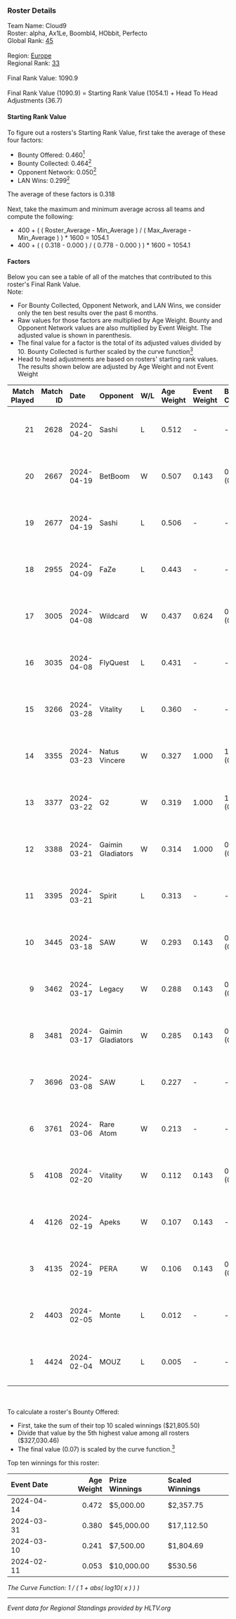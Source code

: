 ### Roster Details<br />
Team Name: Cloud9<br />
Roster: alpha, Ax1Le, Boombl4, HObbit, Perfecto<br />
Global Rank: [45](../standings_global.md)<br />
<br />
Region: [Europe]( ../standings_europe.md)<br />
Regional Rank: [33]( ../standings_europe.md)<br />
<br />
Final Rank Value:  1090.9<br />
<br />
Final Rank Value (1090.9) = Starting Rank Value (1054.1) + Head To Head Adjustments (36.7)<br />

#### Starting Rank Value<br />
To figure out a rosters's Starting Rank Value, first take the average of these four factors:<br />
- Bounty Offered: 0.460[<sup>1</sup>](#table2)
- Bounty Collected: 0.464[<sup>2</sup>](#table1)
- Opponent Network: 0.050[<sup>2</sup>](#table1)
- LAN Wins: 0.299[<sup>2</sup>](#table1)

The average of these factors is 0.318<br />
<br />
Next, take the maximum and minimum average across all teams and compute the following:<br />
- 400 + ( ( Roster_Average - Min_Average ) / ( Max_Average - Min_Average ) ) * 1600 = 1054.1
- 400 + ( ( 0.318 - 0.000 ) / ( 0.778 - 0.000 ) ) * 1600 = 1054.1


#### Factors<br />
Below you can see a table of all of the matches that contributed to this roster's Final Rank Value.<br />
Note:<br />

- For Bounty Collected, Opponent Network, and LAN Wins, we consider only the ten best results over the past 6 months.
- Raw values for those factors are multiplied by Age Weight. Bounty and Opponent Network values are also multiplied by Event Weight. The adjusted value is shown in parenthesis.
- The final value for a factor is the total of its adjusted values divided by 10. Bounty Collected is further scaled by the curve function[<sup>3</sup>](#curveFunction)
- Head to head adjustments are based on rosters' starting rank values. The results shown below are adjusted by Age Weight and not Event Weight
<span id="table1"></span><br />


| Match Played | Match ID | Date       | Opponent          | W/L | Age Weight | Event Weight | Bounty Collected | Opponent Network | LAN Wins  | H2H Adj. | Roster                                       |
| -: | -: | :- | :- | :- | :- | :- | :- | :- | :- | -: | :- |
|           21 |     2628 | 2024-04-20 | Sashi             | L   | 0.512      | -            | -                | -                | -         |    -7.09 | alpha, Ax1Le, Boombl4, HObbit, Perfecto      |
|           20 |     2667 | 2024-04-19 | BetBoom           | W   | 0.507      | 0.143        | 0.257 (0.019)    | 0.551 (0.040)    | -         |    13.73 | alpha, Ax1Le, Boombl4, HObbit, Perfecto      |
|           19 |     2677 | 2024-04-19 | Sashi             | L   | 0.506      | -            | -                | -                | -         |    -7.00 | alpha, Ax1Le, Boombl4, HObbit, Perfecto      |
|           18 |     2955 | 2024-04-09 | FaZe              | L   | 0.443      | -            | -                | -                | -         |    -0.40 | Ax1Le, Boombl4, electroNic, HObbit, Perfecto |
|           17 |     3005 | 2024-04-08 | Wildcard          | W   | 0.437      | 0.624        | 0.006 (0.002)    | -                | 1 (0.437) |     0.99 | Ax1Le, Boombl4, electroNic, HObbit, Perfecto |
|           16 |     3035 | 2024-04-08 | FlyQuest          | L   | 0.431      | -            | -                | -                | -         |    -5.19 | Ax1Le, Boombl4, electroNic, HObbit, Perfecto |
|           15 |     3266 | 2024-03-28 | Vitality          | L   | 0.360      | -            | -                | -                | -         |    -0.17 | Ax1Le, Boombl4, electroNic, HObbit, Perfecto |
|           14 |     3355 | 2024-03-23 | Natus Vincere     | W   | 0.327      | 1.000        | 1.000 (0.327)    | 0.331 (0.108)    | 1 (0.327) |    10.24 | Ax1Le, Boombl4, electroNic, HObbit, Perfecto |
|           13 |     3377 | 2024-03-22 | G2                | W   | 0.319      | 1.000        | 1.000 (0.319)    | 0.500 (0.159)    | 1 (0.319) |     9.98 | Ax1Le, Boombl4, electroNic, HObbit, Perfecto |
|           12 |     3388 | 2024-03-21 | Gaimin Gladiators | W   | 0.314      | 1.000        | 0.040 (0.012)    | 0.360 (0.113)    | 1 (0.314) |     4.10 | Ax1Le, Boombl4, electroNic, HObbit, Perfecto |
|           11 |     3395 | 2024-03-21 | Spirit            | L   | 0.313      | -            | -                | -                | -         |    -0.09 | Ax1Le, Boombl4, electroNic, HObbit, Perfecto |
|           10 |     3445 | 2024-03-18 | SAW               | W   | 0.293      | 0.143        | 0.108 (0.005)    | 0.544 (0.023)    | 1 (0.293) |     6.22 | Ax1Le, Boombl4, electroNic, HObbit, Perfecto |
|            9 |     3462 | 2024-03-17 | Legacy            | W   | 0.288      | 0.143        | 0.119 (0.005)    | 0.562 (0.023)    | 1 (0.288) |     4.24 | Ax1Le, Boombl4, electroNic, HObbit, Perfecto |
|            8 |     3481 | 2024-03-17 | Gaimin Gladiators | W   | 0.285      | 0.143        | 0.040 (0.002)    | 0.360 (0.015)    | 1 (0.285) |     3.68 | Ax1Le, Boombl4, electroNic, HObbit, Perfecto |
|            7 |     3696 | 2024-03-08 | SAW               | L   | 0.227      | -            | -                | -                | -         |    -2.33 | Ax1Le, Boombl4, electroNic, HObbit, Perfecto |
|            6 |     3761 | 2024-03-06 | Rare Atom         | W   | 0.213      | -            | -                | -                | -         |     0.36 | Ax1Le, Boombl4, electroNic, HObbit, Perfecto |
|            5 |     4108 | 2024-02-20 | Vitality          | W   | 0.112      | 0.143        | 0.590 (0.009)    | 0.384 (0.006)    | 1 (0.112) |     3.50 | Ax1Le, Boombl4, electroNic, HObbit, Perfecto |
|            4 |     4126 | 2024-02-19 | Apeks             | W   | 0.107      | 0.143        | -                | 0.193 (0.003)    | 1 (0.107) |     1.07 | Ax1Le, Boombl4, electroNic, HObbit, Perfecto |
|            3 |     4135 | 2024-02-19 | PERA              | W   | 0.106      | 0.143        | 0.048 (0.001)    | 0.452 (0.007)    | 1 (0.106) |     1.11 | Ax1Le, Boombl4, electroNic, HObbit, Perfecto |
|            2 |     4403 | 2024-02-05 | Monte             | L   | 0.012      | -            | -                | -                | -         |    -0.22 | Ax1Le, Boombl4, electroNic, HObbit, Perfecto |
|            1 |     4424 | 2024-02-04 | MOUZ              | L   | 0.005      | -            | -                | -                | -         |    -0.00 | Ax1Le, Boombl4, electroNic, HObbit, Perfecto |

<br />
<span id="table2"></span><br />
To calculate a roster's Bounty Offered:<br />

- First, take the sum of their top 10 scaled winnings ($21,805.50)
- Divide that value by the 5th highest value among all rosters ($327,030.46)
- The final value (0.07) is scaled by the curve function.[<sup>3</sup>](#curveFunction)

Top ten winnings for this roster:<br />

| Event Date | Age Weight | Prize Winnings | Scaled Winnings |
| :- | -: | :- | :- |
| 2024-04-14 |      0.472 | $5,000.00      | $2,357.75       |
| 2024-03-31 |      0.380 | $45,000.00     | $17,112.50      |
| 2024-03-10 |      0.241 | $7,500.00      | $1,804.69       |
| 2024-02-11 |      0.053 | $10,000.00     | $530.56         |


<span id="curveFunction"></span>_The Curve Function: 1 / ( 1 + abs( log10( x ) ) )_<br />

---
_Event data for Regional Standings provided by HLTV.org_<br />
